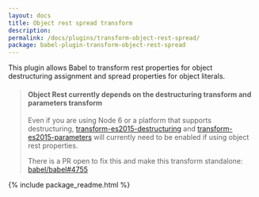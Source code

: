 ```yaml
---
layout: docs
title: Object rest spread transform
description:
permalink: /docs/plugins/transform-object-rest-spread/
package: babel-plugin-transform-object-rest-spread
---
```


This plugin allows Babel to transform rest properties for object destructuring assignment and spread properties for object literals.

<blockquote class="babel-callout babel-callout-warning">
  <h4>Object Rest currently depends on the destructuring transform and parameters transform</h4>
  <p>Even if you are using Node 6 or a platform that supports destructuring, <a href="/docs/plugins/transform-es2015-destructuring">transform-es2015-destructuring</a> and <a href="/docs/plugins/transform-es2015-parameters">transform-es2015-parameters</a> will currently need to be enabled if using object rest properties.</p>
  <p>There is a PR open to fix this and make this transform standalone: <a href="https://github.com/babel/babel/pull/4755">babel/babel#4755</a></p>
</blockquote>

{% include package_readme.html %}